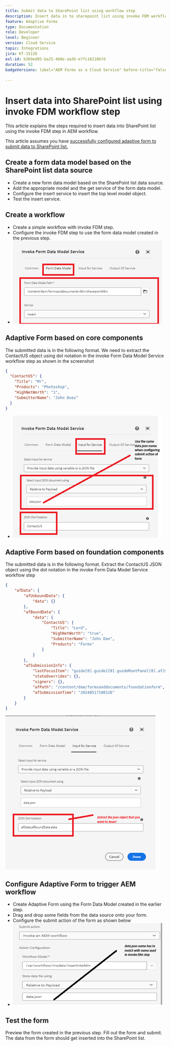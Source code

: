 ```yaml
---
title: Submit data to SharePoint list using workflow step
description: Insert data in to sharepoint list using invoke FDM workflow step
feature: Adaptive Forms
type: Documentation
role: Developer
level: Beginner
version: Cloud Service
topic: Integrations
jira: KT-15126
exl-id: b369ed05-ba25-4b0e-aa3b-e7fc1621067d
duration: 52
badgeVersions: label="AEM Forms as a Cloud Service" before-title="false"

---
```

# Insert data into SharePoint list using invoke FDM workflow step


This article explains the steps required to insert data into SharePoint list using the invoke FDM step in AEM workflow.

This article assumes you have [successfully configured adaptive form to submit data to SharePoint list.](https://experienceleague.adobe.com/docs/experience-manager-cloud-service/content/forms/adaptive-forms-authoring/authoring-adaptive-forms-core-components/create-an-adaptive-form-on-forms-cs/configure-submit-actions-core-components.html?lang=en#connect-af-sharepoint-list)


## Create a form data model based on the SharePoint list data source

* Create a new form data model based on the SharePoint list data source.
* Add the appropriate model and the get service of the form data model.
* Configure the insert service to insert the top level model object.
* Test the insert service.


## Create a workflow

* Create a simple workflow with invoke FDM step.
* Configure the invoke FDM step to use the form data model created in the previous step.
* ![associate-fdm](assets/fdm-insert-1.png)

## Adaptive Form based on core components

The submitted data is in the following format. We need to extract the ContactUS object using dot notation in the invoke Form Data Model Service workflow step as shown in the screenshot 

```json
{
  "ContactUS": {
    "Title": "Mr",
    "Products": "Photoshop",
    "HighNetWorth": "1",
    "SubmitterName": "John Does"
  }
}
```


* ![map-input-parameters](assets/fdm-insert-2.png)


## Adaptive Form based on foundation components

The submitted data is in the following format. Extract the ContactUS JSON object using the dot notation in the invoke Form Data Model Service workflow step

```json
{
    "afData": {
        "afUnboundData": {
            "data": {}
        },
        "afBoundData": {
            "data": {
                "ContactUS": {
                    "Title": "Lord",
                    "HighNetWorth": "true",
                    "SubmitterName": "John Doe",
                    "Products": "Forms"
                }
            }
        },
        "afSubmissionInfo": {
            "lastFocusItem": "guide[0].guide1[0].guideRootPanel[0].afJsonSchemaRoot[0]",
            "stateOverrides": {},
            "signers": {},
            "afPath": "/content/dam/formsanddocuments/foundationform",
            "afSubmissionTime": "20240517100126"
        }
    }
}

```

![foundation-based-form](assets/foundation-based-form.png)

## Configure Adaptive Form to trigger AEM workflow

* Create Adaptive Form using the Form Data Model created in the earlier step.
* Drag and drop some fields from the data source onto your form.
* Configure the submit action of the form as shown below
* ![submit-action](assets/configure-af.png)



## Test the form

Preview the form created in the previous step. Fill out the form and submit. The data from the form should get inserted into the SharePoint list.
